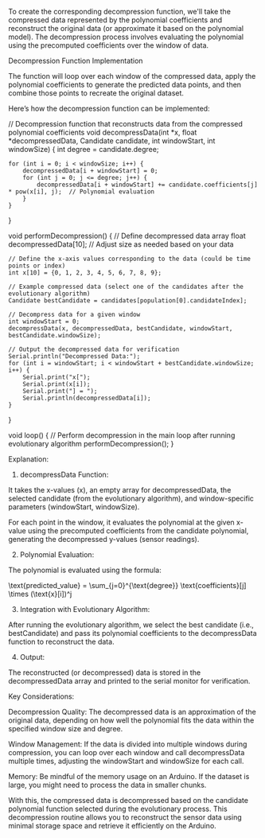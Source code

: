 To create the corresponding decompression function, we'll take the compressed data represented by the polynomial coefficients and reconstruct the original data (or approximate it based on the polynomial model). The decompression process involves evaluating the polynomial using the precomputed coefficients over the window of data.

Decompression Function Implementation

The function will loop over each window of the compressed data, apply the polynomial coefficients to generate the predicted data points, and then combine those points to recreate the original dataset.

Here’s how the decompression function can be implemented:

// Decompression function that reconstructs data from the compressed polynomial coefficients
void decompressData(int *x, float *decompressedData, Candidate candidate, int windowStart, int windowSize) {
    int degree = candidate.degree;

    for (int i = 0; i < windowSize; i++) {
        decompressedData[i + windowStart] = 0;
        for (int j = 0; j <= degree; j++) {
            decompressedData[i + windowStart] += candidate.coefficients[j] * pow(x[i], j);  // Polynomial evaluation
        }
    }
}

void performDecompression() {
    // Define decompressed data array
    float decompressedData[10]; // Adjust size as needed based on your data

    // Define the x-axis values corresponding to the data (could be time points or index)
    int x[10] = {0, 1, 2, 3, 4, 5, 6, 7, 8, 9};

    // Example compressed data (select one of the candidates after the evolutionary algorithm)
    Candidate bestCandidate = candidates[population[0].candidateIndex];

    // Decompress data for a given window
    int windowStart = 0;
    decompressData(x, decompressedData, bestCandidate, windowStart, bestCandidate.windowSize);

    // Output the decompressed data for verification
    Serial.println("Decompressed Data:");
    for (int i = windowStart; i < windowStart + bestCandidate.windowSize; i++) {
        Serial.print("x[");
        Serial.print(x[i]);
        Serial.print("] = ");
        Serial.println(decompressedData[i]);
    }
}

void loop() {
    // Perform decompression in the main loop after running evolutionary algorithm
    performDecompression();
}

Explanation:

1. decompressData Function:

It takes the x-values (x), an empty array for decompressedData, the selected candidate (from the evolutionary algorithm), and window-specific parameters (windowStart, windowSize).

For each point in the window, it evaluates the polynomial at the given x-value using the precomputed coefficients from the candidate polynomial, generating the decompressed y-values (sensor readings).



2. Polynomial Evaluation:

The polynomial is evaluated using the formula:




\text{predicted\_value} = \sum_{j=0}^{\text{degree}} \text{coefficients}[j] \times (\text{x}[i])^j

3. Integration with Evolutionary Algorithm:

After running the evolutionary algorithm, we select the best candidate (i.e., bestCandidate) and pass its polynomial coefficients to the decompressData function to reconstruct the data.



4. Output:

The reconstructed (or decompressed) data is stored in the decompressedData array and printed to the serial monitor for verification.




Key Considerations:

Decompression Quality: The decompressed data is an approximation of the original data, depending on how well the polynomial fits the data within the specified window size and degree.

Window Management: If the data is divided into multiple windows during compression, you can loop over each window and call decompressData multiple times, adjusting the windowStart and windowSize for each call.

Memory: Be mindful of the memory usage on an Arduino. If the dataset is large, you might need to process the data in smaller chunks.


With this, the compressed data is decompressed based on the candidate polynomial function selected during the evolutionary process. This decompression routine allows you to reconstruct the sensor data using minimal storage space and retrieve it efficiently on the Arduino.

